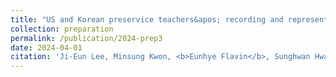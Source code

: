 ```yaml
---
title: "US and Korean preservice teachers&apos; recording and representing students' thinking"
collection: preparation
permalink: /publication/2024-prep3
date: 2024-04-01
citation: 'Ji-Eun Lee, Minsung Kwon, <b>Eunhye Flavin</b>, Sunghwan Hwang, &quot;US and Korean preservice teachers&apos; recording and representing students' thinking,&quot; submission planned Apr. 2024.'
---
```

